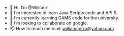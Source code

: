 - 👋 Hi, I’m @Willcerr
- 👀 I’m interested in learn Java Scripts code and API´S.
- 🌱 I’m currently learning GAMS code for the university.
- 💞️ I’m looking to collaborate on google.
- 📫 How to reach me mail: williamcerro@yahoo.com

<!---
Willcerr/Willcerr is a ✨ special ✨ repository because its `README.md` (this file) appears on your GitHub profile.
You can click the Preview link to take a look at your changes.
--->
